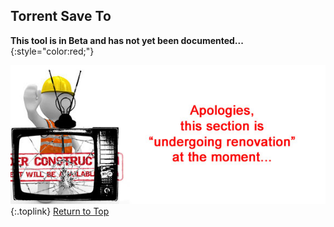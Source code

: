 <!-- START UTORRENT SAVE TO ------------------ -->
## Torrent Save To

**This tool is in Beta and has not yet been documented...**{:style="color:red;"}

![Under Construction](/assets/images/under-construction.jpg)
{:.toplink}
[Return to Top]()
<!-- END UTORRENT SAVE TO -------------------- -->
